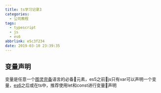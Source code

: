 ```yaml
---
title: ts学习记录3
categories:
  - 公司教程
tags:
  - typescript
  - js
  - es6
abbrlink: e5c3f234
date: 2019-03-10 23:39:35
---
```


## 变量声明
变量是任意一个[图灵完备](https://baike.baidu.com/item/%E5%9B%BE%E7%81%B5%E5%AE%8C%E5%A4%87)语言的必备元素，es5之前js只有var可以声明一个变量，[es6](http://es6.ruanyifeng.com/)之后或在ts中，推荐使用let和const进行变量声明
